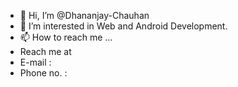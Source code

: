 - 👋 Hi, I’m @Dhananjay-Chauhan
- 👀 I’m interested in Web and Android Development.
- 📫 How to reach me ...
- Reach me at
- E-mail    : 
- Phone no. : 

<!---
Dhananjay-Chauhan/Dhananjay-Chauhan is a ✨ special ✨ repository because its `README.md` (this file) appears on your GitHub profile.
You can click the Preview link to take a look at your changes.
--->
